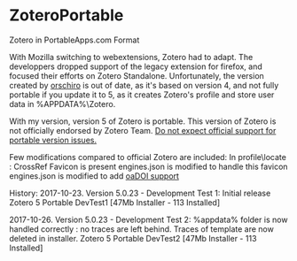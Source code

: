 ﻿# ZoteroPortable
Zotero in PortableApps.com Format

With Mozilla switching to webextensions, Zotero had to adapt. The developpers dropped support of the legacy extension for firefox, and focused their efforts on Zotero Standalone.
Unfortunately, the version created by <a href="https://portableapps.com/node/36565">orschiro</a> is out of date, as it's based on version 4, and not fully portable if you update it to 5, as it creates Zotero's profile and store user data in %APPDATA%\Zotero.

With my version, version 5 of Zotero is portable.
This version of Zotero is not officially endorsed by Zotero Team. <a href="https://forums.zotero.org/discussion/64050/5-0-portable-zotero">Do not expect official support for portable version issues.</a></p>

Few modifications compared to official Zotero are included:
In profile\locate :
CrossRef Favicon is present
engines.json is modified to handle this favicon
engines.json is modified to add <a href="https://github.com/Impactstory/oadoi/pull/1" target="_blank">oaDOI support</a>

History:
2017-10-23. Version 5.0.23 - Development Test 1: Initial release
Zotero 5 Portable DevTest1 [47Mb Installer - 113 Installed]

2017-10-26. Version 5.0.23 - Development Test 2: %appdata% folder is now handled correctly : no traces are left behind. Traces of template are now deleted in installer.
Zotero 5 Portable DevTest2 [47Mb Installer - 113 Installed]
